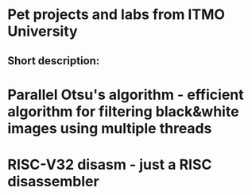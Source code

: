 # Pet projects and labs from ITMO University

## Short description:
# Parallel Otsu's algorithm - efficient algorithm for filtering black&white images using multiple threads
# RISC-V32 disasm - just a RISC disassembler 
